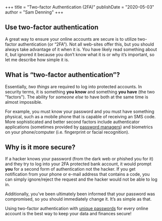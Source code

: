 +++
title = "Two-factor Authentication (2FA)"
publishDate = "2020-05-03"
author = "Sam Denning"
+++

## Use two-factor authentication

A great way to ensure your online accounts are secure is to utilize two-factor authentication (or “2FA”). Not all web-sites offer this, but you should always take advantage of it when it is. You have likely read something about it, but ignored it because you don’t know what it is or why it’s important, so let me describe how simple it is.

## What is “two-factor authentication”?

Essentially, _two things_ are required to log into protected accounts.  In security terms, it is something **you know** and something **you have** (the two "factors"). The ability for _someone else_ to have both at the same time is almost impossible.

For example, you must know your password and you must have something physical, such as a mobile phone that is capable of receiving an SMS code.  More sophisticated and better second factors include authenticator applications (sometimes provided by [password managers](../password-managers)) and biometrics on your phone/computer (i.e. fingerprint or facial recognition).

## Why is it more secure?

If a hacker knows your password (from the dark web or phished you for it) and they try to log into your 2FA protected bank account, it would prompt **you** for a second form of authentication not the hacker. If you get notification from your phone or e-mail address that contains a code, you can simply ignore/reject the request and the hacker would not be able to log in.

Additionally, you’ve been ultimately been informed that your password was compromised, so you should immediately change it.  It’s as simple as that.

Using two-factor authentication with [unique passwords](../password-123456) for every online account is the best way to keep your data and finances secure!
